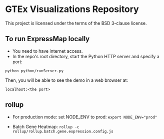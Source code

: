 # GTEx Visualizations Repository

This project is licensed under the terms of the BSD 3-clause license.

## To run ExpressMap locally
- You need to have internet access. 
- In the repo's root directory, start the Python HTTP server and specify a port:

```python python/runServer.py```

Then, you will be able to see the demo in a web browser at: 

```localhost:<the port>```

## rollup
- For production mode: set NODE_ENV to prod:
```export NODE_ENV="prod"```

- Batch Gene Heatmap:
```rollup -c rollup/rollup.batch.gene.expression.config.js```



